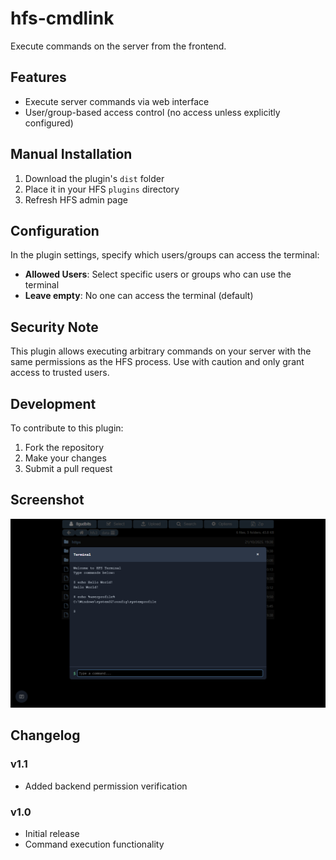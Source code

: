 # hfs-cmdlink

Execute commands on the server from the frontend.

## Features

- Execute server commands via web interface
- User/group-based access control (no access unless explicitly configured)

## Manual Installation

1. Download the plugin's `dist` folder
2. Place it in your HFS `plugins` directory
3. Refresh HFS admin page

## Configuration

In the plugin settings, specify which users/groups can access the terminal:

- **Allowed Users**: Select specific users or groups who can use the terminal
- **Leave empty**: No one can access the terminal (default)

## Security Note

This plugin allows executing arbitrary commands on your server with the same permissions as the HFS process. Use with caution and only grant access to trusted users.

## Development

To contribute to this plugin:

1. Fork the repository
2. Make your changes
3. Submit a pull request

## Screenshot

![Screenshot](./preview.png)

## Changelog

### v1.1

- Added backend permission verification

### v1.0

- Initial release
- Command execution functionality

